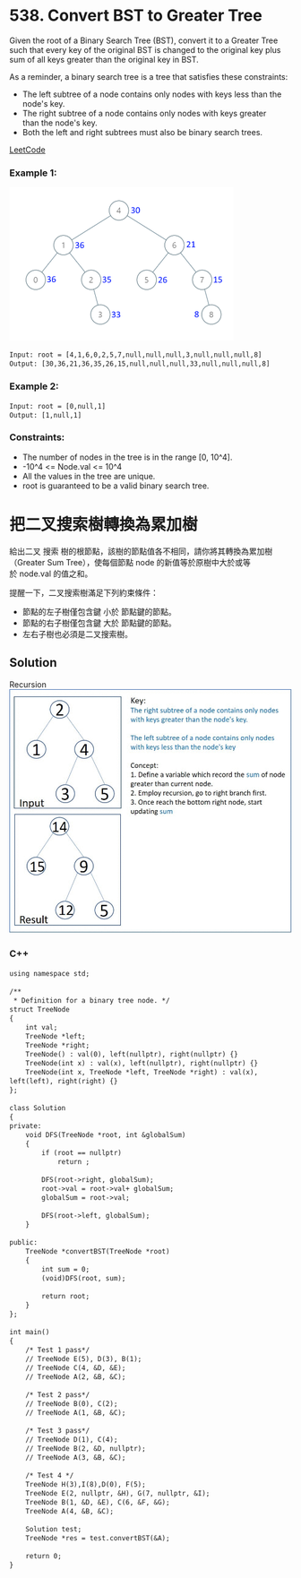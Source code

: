 # 538. Convert BST to Greater Tree
Given the root of a Binary Search Tree (BST), convert it to a Greater Tree such that every key of the original BST is changed to the original key plus sum of all keys greater than the original key in BST.

As a reminder, a binary search tree is a tree that satisfies these constraints:

* The left subtree of a node contains only nodes with keys less than the node's key.
* The right subtree of a node contains only nodes with keys greater than the node's key.
* Both the left and right subtrees must also be binary search trees.

[LeetCode](https://leetcode.com/problems/convert-bst-to-greater-tree)

### Example 1:

<img src="img/538_q.png" width = "400"/>

```
Input: root = [4,1,6,0,2,5,7,null,null,null,3,null,null,null,8]
Output: [30,36,21,36,35,26,15,null,null,null,33,null,null,null,8]
```

### Example 2:

```
Input: root = [0,null,1]
Output: [1,null,1]
```
### Constraints:

* The number of nodes in the tree is in the range [0, 10^4].
* -10^4 <= Node.val <= 10^4
* All the values in the tree are unique.
* root is guaranteed to be a valid binary search tree.


#  把二叉搜索樹轉換為累加樹


給出二叉 搜索 樹的根節點，該樹的節點值各不相同，請你將其轉換為累加樹（Greater Sum Tree），使每個節點 node 的新值等於原樹中大於或等於 node.val 的值之和。

提醒一下，二叉搜索樹滿足下列約束條件：

* 節點的左子樹僅包含鍵 小於 節點鍵的節點。
* 節點的右子樹僅包含鍵 大於 節點鍵的節點。
* 左右子樹也必須是二叉搜索樹。

## Solution  
Recursion
<img src="img/538.gif" width = "800"/>


### C++

```
using namespace std;

/**
 * Definition for a binary tree node. */
struct TreeNode
{
    int val;
    TreeNode *left;
    TreeNode *right;
    TreeNode() : val(0), left(nullptr), right(nullptr) {}
    TreeNode(int x) : val(x), left(nullptr), right(nullptr) {}
    TreeNode(int x, TreeNode *left, TreeNode *right) : val(x), left(left), right(right) {}
};

class Solution
{
private:
    void DFS(TreeNode *root, int &globalSum)
    {
        if (root == nullptr)
            return ;

        DFS(root->right, globalSum);
        root->val = root->val+ globalSum;
        globalSum = root->val;

        DFS(root->left, globalSum);        
    }

public:
    TreeNode *convertBST(TreeNode *root)
    {
        int sum = 0;
        (void)DFS(root, sum);

        return root;
    }
};

int main()
{
    /* Test 1 pass*/
    // TreeNode E(5), D(3), B(1);
    // TreeNode C(4, &D, &E);
    // TreeNode A(2, &B, &C);

    /* Test 2 pass*/
    // TreeNode B(0), C(2);
    // TreeNode A(1, &B, &C);

    /* Test 3 pass*/
    // TreeNode D(1), C(4);
    // TreeNode B(2, &D, nullptr);
    // TreeNode A(3, &B, &C);

    /* Test 4 */
    TreeNode H(3),I(8),D(0), F(5);
    TreeNode E(2, nullptr, &H), G(7, nullptr, &I);
    TreeNode B(1, &D, &E), C(6, &F, &G);
    TreeNode A(4, &B, &C);

    Solution test;
    TreeNode *res = test.convertBST(&A);

    return 0;
}
```